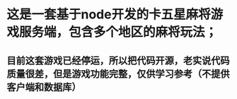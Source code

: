 # 这是一套基于node开发的卡五星麻将游戏服务端，包含多个地区的麻将玩法；

## 目前这套游戏已经停运，所以把代码开源，老实说代码质量很差，但是游戏功能完整，仅供学习参考（不提供客户端和数据库）
